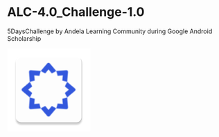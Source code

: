 # ALC-4.0_Challenge-1.0
5DaysChallenge by Andela Learning Community during Google Android Scholarship
  
  ![alt text](app/src/main/res/mipmap-xxxhdpi/ic_launcher.png)
